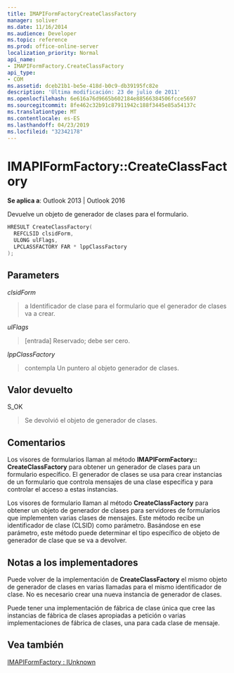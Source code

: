 ```yaml
---
title: IMAPIFormFactoryCreateClassFactory
manager: soliver
ms.date: 11/16/2014
ms.audience: Developer
ms.topic: reference
ms.prod: office-online-server
localization_priority: Normal
api_name:
- IMAPIFormFactory.CreateClassFactory
api_type:
- COM
ms.assetid: dceb21b1-be5e-418d-b0c9-db39195fc82e
description: 'Última modificación: 23 de julio de 2011'
ms.openlocfilehash: 6e616a76d9665b602184e88566384506fcce5697
ms.sourcegitcommit: 8fe462c32b91c87911942c188f3445e85a54137c
ms.translationtype: MT
ms.contentlocale: es-ES
ms.lasthandoff: 04/23/2019
ms.locfileid: "32342178"
---
```

# <a name="imapiformfactorycreateclassfactory"></a>IMAPIFormFactory::CreateClassFactory

  
  
**Se aplica a**: Outlook 2013 | Outlook 2016 
  
Devuelve un objeto de generador de clases para el formulario.
  
```cpp
HRESULT CreateClassFactory(
  REFCLSID clsidForm,
  ULONG ulFlags,
  LPCLASSFACTORY FAR * lppClassFactory
);
```

## <a name="parameters"></a>Parameters

 _clsidForm_
  
> a Identificador de clase para el formulario que el generador de clases va a crear.
    
 _ulFlags_
  
> [entrada] Reservado; debe ser cero.
    
 _lppClassFactory_
  
> contempla Un puntero al objeto generador de clases.
    
## <a name="return-value"></a>Valor devuelto

S_OK 
  
> Se devolvió el objeto de generador de clases.
    
## <a name="remarks"></a>Comentarios

Los visores de formularios llaman al método **IMAPIFormFactory:: CreateClassFactory** para obtener un generador de clases para un formulario específico. El generador de clases se usa para crear instancias de un formulario que controla mensajes de una clase específica y para controlar el acceso a estas instancias. 
  
Los visores de formulario llaman al método **CreateClassFactory** para obtener un objeto de generador de clases para servidores de formularios que implementen varias clases de mensajes. Este método recibe un identificador de clase (CLSID) como parámetro. Basándose en ese parámetro, este método puede determinar el tipo específico de objeto de generador de clase que se va a devolver. 
  
## <a name="notes-to-implementers"></a>Notas a los implementadores

Puede volver de la implementación de **CreateClassFactory** el mismo objeto de generador de clases en varias llamadas para el mismo identificador de clase. No es necesario crear una nueva instancia de generador de clases. 
  
Puede tener una implementación de fábrica de clase única que cree las instancias de fábrica de clases apropiadas a petición o varias implementaciones de fábrica de clases, una para cada clase de mensaje.
  
## <a name="see-also"></a>Vea también



[IMAPIFormFactory : IUnknown](imapiformfactoryiunknown.md)

